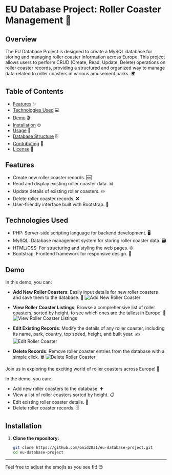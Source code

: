# EU Database Project: Roller Coaster Management 🎢

## Overview

The EU Database Project is designed to create a MySQL database for storing and managing roller coaster information across Europe. This project allows users to perform CRUD (Create, Read, Update, Delete) operations on roller coaster records, providing a structured and organized way to manage data related to roller coasters in various amusement parks. 🌍

## Table of Contents

- [Features](#features) ✨
- [Technologies Used](#technologies-used) 💻
- [Demo](#demo) 🎬
- [Installation](#installation) ⚙️
- [Usage](#usage) 📖
- [Database Structure](#database-structure) 🗄️
- [Contributing](#contributing) 🤝
- [License](#license) 📜

## Features

- Create new roller coaster records. 🆕
- Read and display existing roller coaster data. 📊
- Update details of existing roller coasters. ✏️
- Delete roller coaster records. ❌
- User-friendly interface built with Bootstrap. 🌟

## Technologies Used

- PHP: Server-side scripting language for backend development. 🖥️
- MySQL: Database management system for storing roller coaster data. 🗃️
- HTML/CSS: For structuring and styling the web pages. 🌐
- Bootstrap: Frontend framework for responsive design. 📱

## Demo

In this demo, you can:

- **Add New Roller Coasters**: Easily input details for new roller coasters and save them to the database. 📝
  ![Add New Roller Coaster]()
  
- **View Roller Coaster Listings**: Browse a comprehensive list of roller coasters, sorted by height, to see which ones are the tallest in Europe. 📏
  ![View Roller Coaster Listings]()

- **Edit Existing Records**: Modify the details of any roller coaster, including its name, park, country, top speed, height, and built year. ✍️
  ![Edit Roller Coaster]()

- **Delete Records**: Remove roller coaster entries from the database with a simple click. 🗑️
  ![Delete Roller Coaster]()



Join us in exploring the exciting world of roller coasters across Europe! 🎉

In the demo, you can:
- Add new roller coasters to the database. ➕
- View a list of roller coasters sorted by height. 📋
- Edit existing roller coaster details. 🔧
- Delete roller coaster records. 🗄️

## Installation

1. **Clone the repository:**
   ```bash
   git clone https://github.com/omid2831/eu-database-project.git
   cd eu-database-project
   ```
---

Feel free to adjust the emojis as you see fit! 😊